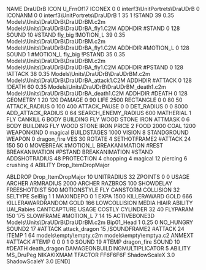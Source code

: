 NAME DraUDrB
ICON U_FrnOf17
ICONEX 0 0 interf3\UnitPortrets\DraUDrB 0
ICONANM 0 0 interf3\UnitPortrets\DraUDrB 1 35 1
!STAND         39 0.35 Models\Units\DraUDrB\DraUDrBM.c2m Models\Units\DraUDrB\DraUDrBA_fly1.C2M
ADDHDIR #STAND 0 128
SOUND 10 #STAND fly_big
!MOTION_L      39 0.35 Models\Units\DraUDrB\DraUDrBM.c2m Models\Units\DraUDrB\DraUDrBA_fly1.C2M
ADDHDIR #MOTION_L 0 128
SOUND 1 #MOTION_L fly_big
!PSTAND        35  0.35 Models\Units\DraUDrB\DraUDrBM.c2m Models\Units\DraUDrB\DraUDrBA_fly1.C2M
ADDHDIR #PSTAND 0 128 
!ATTACK        38 0.35 Models\Units\DraUDrB\DraUDrBM.c2m Models\Units\DraUDrB\DraUDrBA_attack1.C2M
ADDHDIR #ATTACK 0 128 
!DEATH         60 0.35 Models\Units\DraUDrB\DraUDrBM_death1.c2m Models\Units\DraUDrB\DraUDrBA_death1.C2M
ADDHDIR #DEATH 0 128
GEOMETRY 1 20 120
DAMAGE   0 90
LIFE     2500
RECTANGLE 0 0 80 50
ATTACK_RADIUS 0 100 400
ATTACK_PAUSE 0 0
DET_RADIUS 0 0 8000
ADD_ATTACK_RADIUS 0 64
SEARCH_ENEMY_RADIUS 600
MATHERIAL 1 FLY
CANKILL 6 BODY BUILDING FLY WOOD STONE IRON
ATTMASK 0 6 BODY BUILDING FLY WOOD STONE IRON
PRICE 2 FOOD 2000 COAL 1200
WEAPONKIND 0 magical
BUILDSTAGES 1000
VISION 8
STANDGROUND
WEAPON 			0 dragon_fire
VES 30
ROTATE 4
SETHOTFRAME2 #ATTACK 24 150 50 0
MOVEBREAK #MOTION_L
BREAKANIMATION #REST
BREAKANIMATION #PSTAND
BREAKANIMATION #STAND
ADDSHOTRADIUS 48
PROTECTION 4 chopping 4 magical 12 piercing 6 crushing 4
ABILITY Drop_ItemDropMajor

ABLDROP Drop_ItemDropMajor 10
UNITRADIUS 32
ZPOINTS 0 0
USAGE ARCHER
ARMRADIUS 		2000
ARCHER
RAZBROS 100
SHOWDELAY
FREESHOTDIST 500
MOTIONSTYLE FLY
CANSTORM
COLLISION 32
SELTYPE SelBig 1 1
MAXINDEPO 0 1
EXPA 1500
KILLERAWARD             GOLD 666
KILLERAWARDRANDOM       GOLD 166
LOWCOLLISION
MEDIA HIAIR
ABILITY	UAI_Rabies
CANTCAPTURE
USAGE COSTLY
CYLINDER 32 40
FLYPARAM 150 175
SLOWFRAME #MOTION_L 7 14 15
ACTIVEBONE3D Models\Units\DraUDrB\DraUDrBM.c2m Bip01_Head 1 0.25 0
NO_HUNGRY
SOUND2 17 #ATTACK attack_dragon 15
/SOUNDFRAME2 #ATTACK 24
!TEMP  1 64 models\empty\empty.c2m models\empty\emptya.c2
ANMEXT #ATTACK #TEMP 0 0 0 1 0
SOUND 19 #TEMP dragon_fire
SOUND 10 #DEATH death_dragon
DAMAGEONBUILDINGMULTIPLICATOR 5
ABILITY MS_DruPeg
NIKAKIXMAM
TFACTOR FF6F6F6F
ShadowScaleX 3.0
ShadowScaleY 3.0
[END]        
